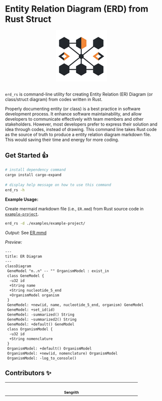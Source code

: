 # Entity Relation Diagram (ERD) from Rust Struct

<!-- prettier-ignore-start -->
<!-- markdownlint-disable -->
<center>
      <div><img src="./logo.jpeg" width="169px;" alt="erd_rs"/></div>
</center>
<br/>
<!-- markdownlint-restore -->
<!-- prettier-ignore-end -->


`erd_rs` is command-line utility for creating Entity Relation (ER) Diagram (or class/struct diagram) from codes written in Rust.

Properly documenting entity (or class) is a best practice in software development process. It enhance software maintainability, and allow developers to communicate effectively with team members and other stakeholders. However, most developers prefer to express their solution and idea through codes, instead of drawing. This command line takes Rust code as the source of truth to produce a entity relation diagram markdown file. This would saving their time and energy for more coding.

## Get Started 👍

```bash
# install dependency command
cargo install cargo-expand

# display help message on how to use this command
erd_rs -h 
```

**Example Usage:**

Create mermaid markdown file (i.e., `ER.mmd`) from Rust source code in [`example-project`](./examples/example-project/).

```bash
erd_rs -d ./examples/example-project/
```

*Output:* See [ER.mmd](./examples/example-project/ER.mmd)

*Preview:*

```mermaid
---
title: ER Diagram
---
classDiagram
 GeneModel "n..n" -- "" OrganismModel : exist_in
 class GeneModel {
  -u32 id
  +String name
  +String nucleotide_5_end
  +OrganismModel organism
 }
 GeneModel: +new(id, name, nucleotide_5_end, organism) GeneModel
 GeneModel: +set_id(id) 
 GeneModel: -summarized() String
 GeneModel: ~summarized2() String
 GeneModel: +default() GeneModel
 class OrganismModel {
  -u32 id
  +String nomenclature
 }
 OrganismModel: +default() OrganismModel
 OrganismModel: +new(id, nomenclature) OrganismModel
 OrganismModel: -log_to_console() 
```

## Contributors ✨

<!-- ALL-CONTRIBUTORS-LIST:START - Do not remove or modify this section -->
<!-- prettier-ignore-start -->
<!-- markdownlint-disable -->
<table>
  <tbody>
    <tr>
      <td align="center" valign="top" width="14.28%"><a href="https://github.com/psengrith"><img src="https://avatars.githubusercontent.com/u/172288069?v=4" width="100px;" alt=""/><br /><sub><b>Sengrith</b></sub></a></td>
     </tr>
  </tbody>
</table>

<!-- markdownlint-restore -->
<!-- prettier-ignore-end -->

<!-- ALL-CONTRIBUTORS-LIST:END -->
